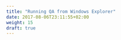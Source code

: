 ```yaml
---
title: "Running QA from Windows Explorer"
date: 2017-08-06T23:11:55+02:00
weight: 15
draft: true
---
```


